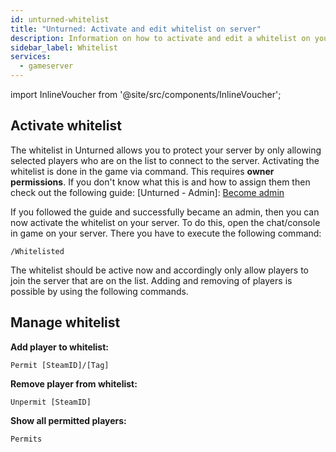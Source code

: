 ```yaml
---
id: unturned-whitelist
title: "Unturned: Activate and edit whitelist on server"
description: Information on how to activate and edit a whitelist on your Unturned server from ZAP-Hosting - ZAP-Hosting.com documentation
sidebar_label: Whitelist
services:
  - gameserver
---
```


import InlineVoucher from '@site/src/components/InlineVoucher';

<InlineVoucher />

## Activate whitelist

The whitelist in Unturned allows you to protect your server by only allowing selected players who are on the list to connect to the server. Activating the whitelist is done in the game via command. This requires **owner permissions**. If you don't know what this is and how to assign them then check out the following guide: [Unturned - Admin]: [Become admin](unturned-becomeadmin.md)

If you followed the guide and successfully became an admin, then you can now activate the whitelist on your server. To do this, open the chat/console in game on your server. There you have to execute the following command:

```
/Whitelisted
```



The whitelist should be active now and accordingly only allow players to join the server that are on the list. Adding and removing of players is possible by using the following commands.



## Manage whitelist

**Add player to whitelist:**

```
Permit [SteamID]/[Tag]
```

**Remove player from whitelist:**

```
Unpermit [SteamID]
```

**Show all permitted players:**

```
Permits
```

